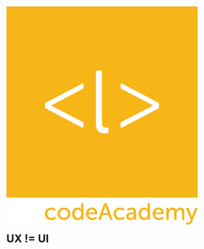 # ![alt text](https://github.com/Gloper98/reto-1/raw/master/assets/images/logocodeacademy.png "Logo Title Text 1")UX != UI

